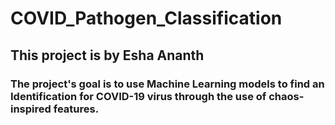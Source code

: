 # COVID_Pathogen_Classification
## This project is by Esha Ananth

### The project's goal is to use Machine Learning models to find an Identification for COVID-19 virus through the use of chaos-inspired features.
